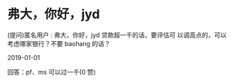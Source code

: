 # 弗大，你好，jyd

(提问)匿名用户 : 弗大，你好，jyd 贷款超一千的话，要评估可 以调高点的，可以考虑哪家银行？不要 baohang 的话？

2019-01-01

回答：pf、ms 可以过一千(0 赞)
